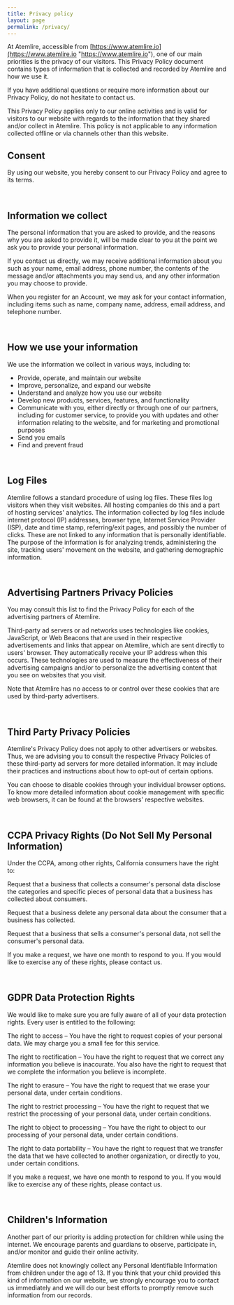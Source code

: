 ```yaml
---
title: Privacy policy
layout: page
permalink: /privacy/
---
```


At Atemlire, accessible from [https://www.atemlire.io](https://www.atemlire.io "https://www.atemlire.io"), one of our main priorities is the privacy of our visitors. This Privacy Policy document contains types of information that is collected and recorded by Atemlire and how we use it.

If you have additional questions or require more information about our Privacy Policy, do not hesitate to contact us.

This Privacy Policy applies only to our online activities and is valid for visitors to our website with regards to the information that they shared and/or collect in Atemlire. This policy is not applicable to any information collected offline or via channels other than this website.

<h2>Consent</h2>

By using our website, you hereby consent to our Privacy Policy and agree to its terms.

<br/>

<h2>Information we collect</h2>

The personal information that you are asked to provide, and the reasons why you are asked to provide it, will be made clear to you at the point we ask you to provide your personal information.

If you contact us directly, we may receive additional information about you such as your name, email address, phone number, the contents of the message and/or attachments you may send us, and any other information you may choose to provide.

When you register for an Account, we may ask for your contact information, including items such as name, company name, address, email address, and telephone number.

<br/>

<h2>How we use your information</h2>

We use the information we collect in various ways, including to:

* Provide, operate, and maintain our website
* Improve, personalize, and expand our website
* Understand and analyze how you use our website
* Develop new products, services, features, and functionality
* Communicate with you, either directly or through one of our partners, including for customer service, to provide you with updates and other information relating to the website, and for marketing and promotional purposes
* Send you emails
* Find and prevent fraud

<br/>

<h2>Log Files</h2>

Atemlire follows a standard procedure of using log files. These files log visitors when they visit websites. All hosting companies do this and a part of hosting services' analytics. The information collected by log files include internet protocol (IP) addresses, browser type, Internet Service Provider (ISP), date and time stamp, referring/exit pages, and possibly the number of clicks. These are not linked to any information that is personally identifiable. The purpose of the information is for analyzing trends, administering the site, tracking users' movement on the website, and gathering demographic information.

<br/>

<h2>Advertising Partners Privacy Policies</h2>

You may consult this list to find the Privacy Policy for each of the advertising partners of Atemlire.

Third-party ad servers or ad networks uses technologies like cookies, JavaScript, or Web Beacons that are used in their respective advertisements and links that appear on Atemlire, which are sent directly to users' browser. They automatically receive your IP address when this occurs. These technologies are used to measure the effectiveness of their advertising campaigns and/or to personalize the advertising content that you see on websites that you visit.

Note that Atemlire has no access to or control over these cookies that are used by third-party advertisers.

<br/>

<h2>Third Party Privacy Policies</h2>

Atemlire's Privacy Policy does not apply to other advertisers or websites. Thus, we are advising you to consult the respective Privacy Policies of these third-party ad servers for more detailed information. It may include their practices and instructions about how to opt-out of certain options.

You can choose to disable cookies through your individual browser options. To know more detailed information about cookie management with specific web browsers, it can be found at the browsers' respective websites.

<br/>

<h2>CCPA Privacy Rights (Do Not Sell My Personal Information)</h2>

Under the CCPA, among other rights, California consumers have the right to:

Request that a business that collects a consumer's personal data disclose the categories and specific pieces of personal data that a business has collected about consumers.

Request that a business delete any personal data about the consumer that a business has collected.

Request that a business that sells a consumer's personal data, not sell the consumer's personal data.

If you make a request, we have one month to respond to you. If you would like to exercise any of these rights, please contact us.

<br/>

<h2>GDPR Data Protection Rights</h2>

We would like to make sure you are fully aware of all of your data protection rights. Every user is entitled to the following:

The right to access – You have the right to request copies of your personal data. We may charge you a small fee for this service.

The right to rectification – You have the right to request that we correct any information you believe is inaccurate. You also have the right to request that we complete the information you believe is incomplete.

The right to erasure – You have the right to request that we erase your personal data, under certain conditions.

The right to restrict processing – You have the right to request that we restrict the processing of your personal data, under certain conditions.

The right to object to processing – You have the right to object to our processing of your personal data, under certain conditions.

The right to data portability – You have the right to request that we transfer the data that we have collected to another organization, or directly to you, under certain conditions.

If you make a request, we have one month to respond to you. If you would like to exercise any of these rights, please contact us.

<br/>

<h2>Children's Information</h2>

Another part of our priority is adding protection for children while using the internet. We encourage parents and guardians to observe, participate in, and/or monitor and guide their online activity.

Atemlire does not knowingly collect any Personal Identifiable Information from children under the age of 13. If you think that your child provided this kind of information on our website, we strongly encourage you to contact us immediately and we will do our best efforts to promptly remove such information from our records.